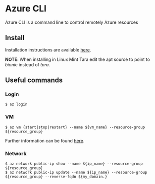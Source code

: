 # Azure CLI

Azure CLI is a command line to control remotely Azure resources

## Install

Installation instructions are available [here](https://docs.microsoft.com/en-us/cli/azure/install-azure-cli-windows?view=azure-cli-latest).

**NOTE**: When installing in Linux Mint Tara edit the apt source to point to *bionic* instead of *tara*.

## Useful commands

### Login

    $ az login

### VM

    $ az vm {start|stop|restart} --name ${vm_name} --resource-group ${resource_group}

Further information can be found [here](https://docs.microsoft.com/en-us/cli/azure/vm?view=azure-cli-latest).

### Network

    $ az network public-ip show --name ${ip_name} --resource-group ${resource_group}
    $ az network public-ip update --name ${ip_name} --resource-group ${resource_group} --reverse-fqdn ${my_domain.}
